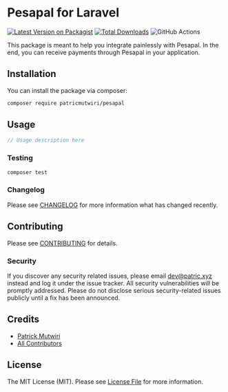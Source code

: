 # Pesapal for Laravel

[![Latest Version on Packagist](https://img.shields.io/packagist/v/patricmutwiri/pesapal-laravel.svg?style=flat-square)](https://packagist.org/packages/patricmutwiri/pesapal-laravel)
[![Total Downloads](https://img.shields.io/packagist/dt/patricmutwiri/pesapal-laravel.svg?style=flat-square)](https://packagist.org/packages/patricmutwiri/pesapal-laravel)
![GitHub Actions](https://github.com/patricmutwiri/pesapal-laravel/actions/workflows/main.yml/badge.svg)

This package is meant to help you integrate painlessly with Pesapal. In the end, you can receive payments through Pesapal in your application.  

## Installation

You can install the package via composer:

```bash
composer require patricmutwiri/pesapal
```

## Usage

```php
// Usage description here
```

### Testing

```bash
composer test
```

### Changelog

Please see [CHANGELOG](CHANGELOG.md) for more information what has changed recently.

## Contributing

Please see [CONTRIBUTING](CONTRIBUTING.md) for details.

### Security

If you discover any security related issues, please email dev@patric.xyz instead and log it under the issue tracker. All security vulnerabilities will be promptly addressed. Please do not disclose serious security-related issues publicly until a fix has been announced.

## Credits

-   [Patrick Mutwiri](https://github.com/patricmutwiri)
-   [All Contributors](../../contributors)

## License

The MIT License (MIT). Please see [License File](LICENSE.md) for more information.